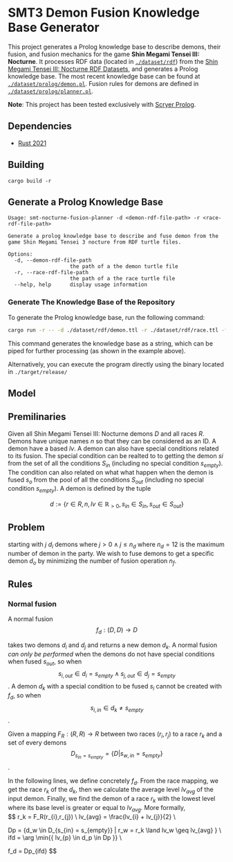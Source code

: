 # SMT3 Demon Fusion Knowledge Base Generator

This project generates a Prolog knowledge base to describe demons, their fusion, and fusion mechanics for the game **Shin Megami Tensei III: Nocturne**.
It processes RDF data (located in [`./dataset/rdf`](./dataset/rdf)) from the [Shin Megami Tensei III: Nocturne RDF Datasets](https://constraintautomaton.github.io/smt-nocture-db-to-rdf/), and generates a Prolog knowledge base.
The most recent knowledge base can be found at [`./dataset/prolog/demon.pl`](./dataset/prolog/demon.pl).
Fusion rules for demons are defined in [`./dataset/prolog/planner.pl`](./dataset/prolog/planner.pl).

**Note**: This project has been tested exclusively with [Scryer Prolog](https://www.scryer.pl/).


## Dependencies
- [Rust 2021](https://www.rust-lang.org/)

## Building
`cargo build -r`

## Generate a Prolog Knowledge Base

```
Usage: smt-nocturne-fusion-planner -d <demon-rdf-file-path> -r <race-rdf-file-path>

Generate a prolog knowledge base to describe and fuse demon from the game Shin Megami Tensei 3 nocture from RDF turtle files.

Options:
  -d, --demon-rdf-file-path
                    the path of a the demon turtle file
  -r, --race-rdf-file-path
                    the path of a the race turtle file
  --help, help      display usage information
```

### Generate The Knowledge Base of the Repository

To generate the Prolog knowledge base, run the following command:
```zsh
cargo run -r -- -d ./dataset/rdf/demon.ttl -r ./dataset/rdf/race.ttl -f ./dataset/rdf/basic_rules.ttl > ./dataset/prolog/demon.pl
```

This command generates the knowledge base as a string, which can be piped for further processing (as shown in the example above).

Alternatively, you can execute the program directly using the binary located in `./target/release/`

## Model

## Premilinaries

Given all Shin Megami Tensei III: Nocturne demons $D$ and all races $R$.
Demons have unique names $n$ so that they can be considered as an ID.
A demon have a based $lv$.
A demon can also have special conditions related to its fusion.
The special condition can be realted to to getting the demon $si$ from the set of all
the conditions $S_{in}$ (including no special condition $s_{empty}$).
The condition can also related on what what happen when the demon is fused $s_o$ from the pool of all the conditions $S_{out}$ (including no special condition $s_{empty}$).
A demon is defined by the tuple

$$
d := \{r \in R,n, lv\in \mathbb{R}_{>0}, s_{in} \in S_{in}, s_{out} \in S_{out}  \}
$$

## Problem

starting with $j$ $d_i$ demons where $j>0 \land j \leq n_d$ where $n_d=12$ is the maximum number of demon in the party.
We wish to fuse demons to get a specific demon $d_o$ by minimizing the number of fusion operation $n_f$.

## Rules

### Normal fusion
A normal fusion 
$$f_d: (D, D) \to D $$

takes two demons $d_i$ and $d_j$ and returns a new demon $d_k$. 
A normal fusion _can only be performed_ when the demons do not have special conditions when fused $s_{out}$, so when 
$$
s_{i,out} \in d_{i} = s_{empty} \land s_{j, out} \in d_{j} = s_{empty}
$$.
A demon $d_k$ with a special condition to be fused $s_i$ cannot be created with $f_d$, so when 
$$
s_{i, in} \in d_{k} \ne s_{empty}
$$.

Given a mapping $F_R: (R, R) \to R$ between two races $(r_i, r_j)$  to a race $r_k$ and a set of every demons 
$$
D_{s_{in} = s_{empty}} = \{D|s_{w,in}=s_{empty} \}
$$.

In the following lines, we define concretely $f_d$.
From the race mapping, we get the race $r_k$ of the $d_k$, then
we calculate the average level $lv_{avg}$ of the input demon.
Finally, we find the demon of a race $r_k$ with the lowest level where its base level is greater or equal to $lv_{avg}$.
More formally,   
$$
r_k = F_R(r_{i},r_{j}) \\
lv_{avg} = \frac{lv_{i} + lv_{j}}{2} \\

Dp = \{d_w \in D_{s_{in} = s_{empty}} |  r_w = r_k \land lv_w  \geq lv_{avg} \} \\
ifd = \arg \min{\{ lv_{p} \in d_p \in Dp \}} \\

f_d = Dp_{ifd}
$$